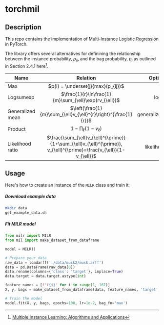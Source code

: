 # torchmil

## Description

This repo contains the implementation of Multi-Instance Logistic Regression in PyTorch. 

The library offers several alternatives for definining the relationship between the instance probability, $p_{ij}$, and the
bag probability, $p_i$ as outlined in Section 2.4.1 here[^1].

| Name        | Relation           | Option name  |
| ------------- |:-------------:| -----:|
| Max           | $p(i) = \underset{j}{max}(p_{ij})$  | max |
| Logsumexp     | $\frac{1}{r}\ln\frac{1}{m}\sum_{\ell}\exp(rv_{\ell})$  |   logsumexp |
| Generalized mean  | $\left(\frac{1}{m}\sum_{\ell}v_{\ell}^{r}\right)^{\frac{1}{r}}$ | generalized_mean  |
| Product           | $1-\prod_{\ell}(1-v_{\ell})$    | product |
| Likelihood ratio | $\frac{\sum_{\ell}v_{\ell}^{\prime}}{1+\sum_{\ell}v_{\ell}^{\prime}}, v_{\ell}^{\prime}=\frac{v_{\ell}}{1-v_{\ell}}$ | likelihood_ratio  |


## Usage

Here's how to create an instance of the `MILR` class and train it:

##### Download example data
```bash
mkdir data
get_example_data.sh
```

##### Fit MILR model
```python
from milr import MILR
from mil import make_dataset_from_dataframe

model = MILR()

# Prepare your data
raw_data = loadarff('./data/musk2/musk.arff')
data = pd.DataFrame(raw_data[0])
data.rename(columns={'class': 'target'}, inplace=True)
data.target = data.target.astype(int)

feature_names = [f'f{i}' for i in range(1, 167)]
X, y, bags = make_dataset_from_dataframe(data, feature_names, 'target', 'molecule_name')

# Train the model
model.fit(X, y, bags, epochs=100, lr=1e-2, bag_fn='max')
```



[^1]: [Multiple Instance Learning: Algorithms and Applications](https://api.semanticscholar.org/CorpusID:2153770)
